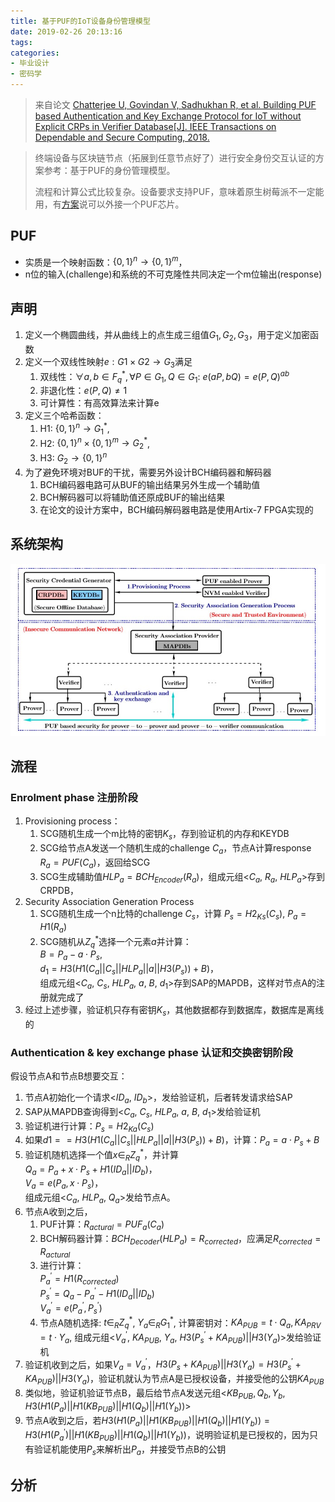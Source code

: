 ```yaml
---
title: 基于PUF的IoT设备身份管理模型
date: 2019-02-26 20:13:16
tags:
categories:
- 毕业设计
- 密码学
---
```


> 来自论文 [Chatterjee U, Govindan V, Sadhukhan R, et al. Building PUF based Authentication and Key Exchange Protocol for IoT without Explicit CRPs in Verifier Database[J]. IEEE Transactions on Dependable and Secure Computing, 2018.](https://ieeexplore.ieee.org/abstract/document/8353301)

> 终端设备与区块链节点（拓展到任意节点好了）进行安全身份交互认证的方案参考：基于PUF的身份管理模型。
> 
> 流程和计算公式比较复杂。设备要求支持PUF，意味着原生树莓派不一定能用，有[方案](https://github.com/Tribler/tribler/issues/3064)说可以外接一个PUF芯片。

<!-- more -->

## PUF

* 实质是一个映射函数：$\{0, 1\}^n \rightarrow \{0, 1\}^m$，
* n位的输入(challenge)和系统的不可克隆性共同决定一个m位输出(response)

## 声明

1. 定义一个椭圆曲线，并从曲线上的点生成三组值$G_1,G_2,G_3$，用于定义加密函数
2. 定义一个双线性映射$e: G1 \times G2 \rightarrow G_3$满足
   1. 双线性：$\forall a, b \in F^*_q, \forall P \in G_1, Q \in G_1$: $e(aP, bQ)=e(P, Q)^{ab}$
   2. 非退化性：$e(P, Q) \neq 1$
   3. 可计算性：有高效算法来计算e
3. 定义三个哈希函数：
   1. H1: $\{ 0, 1\}^n \rightarrow G^*_1$, 
   2. H2: $\{0, 1\}^n \times \{0, 1\}^m \rightarrow G^*_2$, 
   3. H3: $G_2 \rightarrow \{0, 1\}^n$
4. 为了避免环境对BUF的干扰，需要另外设计BCH编码器和解码器
   1. BCH编码器电路可从BUF的输出结果另外生成一个辅助值
   2. BCH解码器可以将辅助值还原成BUF的输出结果
   3. 在论文的设计方案中，BCH编码解码器电路是使用Artix-7 FPGA实现的

## 系统架构

![](/images/PUF/PUF01.jpg)

## 流程

### Enrolment phase 注册阶段

1. Provisioning process：
   1. SCG随机生成一个m比特的密钥$K_s$，存到验证机的内存和KEYDB
   2. SCG给节点A发送一个随机生成的challenge $C_a$，节点A计算response $R_a = PUF(C_a)$，返回给SCG
   3. SCG生成辅助值$HLP_a=BCH_{Encoder}(R_a)$，组成元组<$C_a$, $R_a$, $HLP_a$>存到CRPDB，
2. Security Association Generation Process
   1. SCG随机生成一个n比特的challenge $C_s$，计算 $P_s=H2_{Ks}(C_s)$, $P_a=H1(R_a)$
   2. SCG随机从$Z^*_q$选择一个元素$a$并计算：<br>$B=P_a-a \cdot P_s$, <br>$d_1=H3(H1(C_a||C_s||HLP_a||a||H3(P_s))+B)$，<br>组成元组<$C_a$, $C_s$, $HLP_a$, $a$, $B$, $d_1$>存到SAP的MAPDB，这样对节点A的注册就完成了
3. 经过上述步骤，验证机只存有密钥$K_s$，其他数据都存到数据库，数据库是离线的

### Authentication & key exchange phase 认证和交换密钥阶段

假设节点A和节点B想要交互：

1. 节点A初始化一个请求<$ID_a$, $ID_b$>，发给验证机，后者转发请求给SAP
2. SAP从MAPDB查询得到<$C_a$, $C_s$, $HLP_a$, $a$, $B$, $d_1$>发给验证机
3. 验证机进行计算：$P_s = H2_{Ka}(C_s)$
4. 如果$d1==H3(H1(C_a||C_s||HLP_a||a||H3(P_s))+B)$，计算：$P_a=a \cdot P_s + B$
5. 验证机随机选择一个值$x \in _RZ^*_q$，并计算<br>$Q_a=P_a+x \cdot P_s +H1(ID_a||ID_b)$，<br>$V_a=e(P_a, x \cdot P_s)$，<br>组成元组<$C_a$, $HLP_a$, $Q_a$>发给节点A。
6. 节点A收到之后，
   1. PUF计算：$R_{actural}=PUF_a(C_a)$
   2. BCH解码器计算：$BCH_{Decoder}(HLP_a)=R_{corrected}$，应满足$R_{corrected}=R_{actural}$
   3. 进行计算：<br>$P^\prime_a=H1(R_{corrected})$ <br>$P^\prime_s=Q_a-P^\prime_a-H1(ID_a||ID_b)$ <br>$V^\prime_a=e(P^\prime_a, P^\prime_s)$
   4. 节点A随机选择: $t \in _RZ^*_q$, $Y_a \in _RG^*_1$, 计算密钥对：$KA_{PUB}=t \cdot Q_a, KA_{PRV}=t \cdot Y_a$, 组成元组<$V^\prime_a$, $KA_{PUB}$, $Y_a$, $H3(P^\prime_s+KA_{PUB})||H3(Y_a)$>发给验证机
7. 验证机收到之后，如果$V_a=V^\prime_a$，$H3(P_s+KA_{PUB})||H3(Y_a)=H3(P^\prime_s+KA_{PUB})||H3(Y_a)$，验证机就认为节点A是已授权设备，并接受他的公钥$KA_{PUB}$
8.  类似地，验证机验证节点B，最后给节点A发送元组<$KB_{PUB}, Q_b, Y_b, H3(H1(P_a)||H1(KB_{PUB})||H1(Q_b)||H1(Y_b))$>
9.  节点A收到之后，若$H3(H1(P_a)||H1(KB_{PUB})||H1(Q_b)||H1(Y_b))=H3(H1(P^\prime_a)||H1(KB_{PUB})||H1(Q_b)||H1(Y_b))$，说明验证机是已授权的，因为只有验证机能使用$P_s$来解析出$P_a$，并接受节点B的公钥

## 分析
